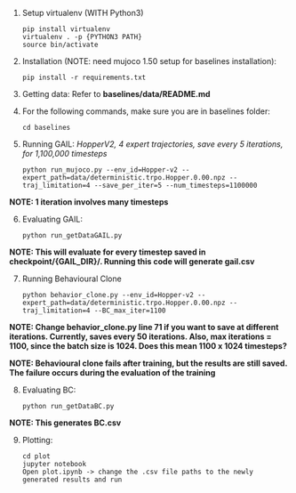1. Setup virtualenv (WITH Python3)
	```
    pip install virtualenv
	virtualenv . -p {PYTHON3 PATH}
	source bin/activate
	```

2. Installation (NOTE: need mujoco 1.50 setup for baselines installation):
	```
    pip install -r requirements.txt
    ```

3. Getting data:
    Refer to **baselines/data/README.md**

4. For the following commands, make sure you are in baselines folder:
	```
	cd baselines
    ```
    
5. Running GAIL:
    _HopperV2, 4 expert trajectories, save every 5 iterations, for 1,100,000 timesteps_
    ```	
    python run_mujoco.py --env_id=Hopper-v2 --expert_path=data/deterministic.trpo.Hopper.0.00.npz --traj_limitation=4 --save_per_iter=5 --num_timesteps=1100000
    ```

**NOTE: 1 iteration involves many timesteps**

6. Evaluating GAIL:
    ```
	python run_getDataGAIL.py
	```

**NOTE: This will evaluate for every timestep saved in checkpoint/{GAIL_DIR}/. Running this code will generate gail.csv**

7. Running Behavioural Clone
    ```	
    python behavior_clone.py --env_id=Hopper-v2 --expert_path=data/deterministic.trpo.Hopper.0.00.npz --traj_limitation=4 --BC_max_iter=1100
    ```
    
**NOTE: Change behavior_clone.py line 71 if you want to save at different iterations. Currently, saves every 50 iterations. Also, max iterations = 1100, since the batch size is 1024. Does this mean 1100 x 1024 timesteps?**

**NOTE: Behavioural clone fails after training, but the results are still saved. The failure occurs during the evaluation of the training**

8. Evaluating BC:
	```
    python run_getDataBC.py
    ```

**NOTE: This generates BC.csv**


9. Plotting:
	```
    cd plot
	jupyter notebook
	Open plot.ipynb -> change the .csv file paths to the newly generated results and run
    ```
